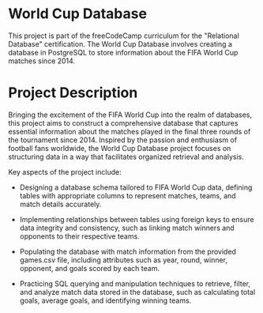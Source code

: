 # World Cup Database

This project is part of the freeCodeCamp curriculum for the "Relational Database" certification. The World Cup Database involves creating a database in PostgreSQL to store information about the FIFA World Cup matches since 2014.

# Project Description
Bringing the excitement of the FIFA World Cup into the realm of databases, this project aims to construct a comprehensive database that captures essential information about the matches played in the final three rounds of the tournament since 2014. Inspired by the passion and enthusiasm of football fans worldwide, the World Cup Database project focuses on structuring data in a way that facilitates organized retrieval and analysis.

Key aspects of the project include:

- Designing a database schema tailored to FIFA World Cup data, defining tables with appropriate columns to represent matches, teams, and match details accurately.

- Implementing relationships between tables using foreign keys to ensure data integrity and consistency, such as linking match winners and opponents to their respective teams.

- Populating the database with match information from the provided games.csv file, including attributes such as year, round, winner, opponent, and goals scored by each team.

- Practicing SQL querying and manipulation techniques to retrieve, filter, and analyze match data stored in the database, such as calculating total goals, average goals, and identifying winning teams.
